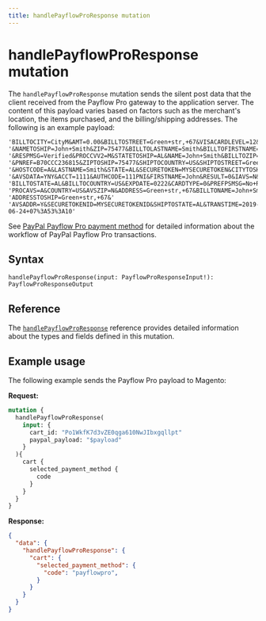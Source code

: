 ```yaml
---
title: handlePayflowProResponse mutation
---
```


# handlePayflowProResponse mutation

The `handlePayflowProResponse` mutation sends the silent post data that the client received from the Payflow Pro gateway to the application server. The content of this payload varies based on factors such as the merchant's location, the items purchased, and the billing/shipping addresses. The following is an example payload:

```text
'BILLTOCITY=CityM&AMT=0.00&BILLTOSTREET=Green+str,+67&VISACARDLEVEL=12&SHIPTOCITY=CityM'
'&NAMETOSHIP=John+Smith&ZIP=75477&BILLTOLASTNAME=Smith&BILLTOFIRSTNAME=John'
'&RESPMSG=Verified&PROCCVV2=M&STATETOSHIP=AL&NAME=John+Smith&BILLTOZIP=75477&CVV2MATCH=Y'
'&PNREF=B70CCC236815&ZIPTOSHIP=75477&SHIPTOCOUNTRY=US&SHIPTOSTREET=Green+str,+67&CITY=CityM'
'&HOSTCODE=A&LASTNAME=Smith&STATE=AL&SECURETOKEN=MYSECURETOKEN&CITYTOSHIP=CityM&COUNTRYTOSHIP=US'
'&AVSDATA=YNY&ACCT=1111&AUTHCODE=111PNI&FIRSTNAME=John&RESULT=0&IAVS=N&POSTFPSMSG=No+Rules+Triggered&'
'BILLTOSTATE=AL&BILLTOCOUNTRY=US&EXPDATE=0222&CARDTYPE=0&PREFPSMSG=No+Rules+Triggered&SHIPTOZIP=75477&'
'PROCAVS=A&COUNTRY=US&AVSZIP=N&ADDRESS=Green+str,+67&BILLTONAME=John+Smith&'
'ADDRESSTOSHIP=Green+str,+67&'
'AVSADDR=Y&SECURETOKENID=MYSECURETOKENID&SHIPTOSTATE=AL&TRANSTIME=2019-06-24+07%3A53%3A10'
```

See [PayPal Payflow Pro payment method](../../../payment-methods/payflow-pro.md) for detailed information about the workflow of PayPal Payflow Pro transactions.

## Syntax

`handlePayflowProResponse(input: PayflowProResponseInput!): PayflowProResponseOutput`

## Reference

The [`handlePayflowProResponse`](https://developer.adobe.com/commerce/webapi/graphql-api/index.html#mutation-handlePayflowProResponse) reference provides detailed information about the types and fields defined in this mutation.

## Example usage

The following example sends the Payflow Pro payload to Magento:

**Request:**

```graphql
mutation {
  handlePayflowProResponse(
    input: {
      cart_id: "Po1WkfK7d3vZE0qga610NwJIbxgqllpt"
      paypal_payload: "$payload"
    }
  ){
    cart {
      selected_payment_method {
        code
      }
    }
  }
}
```

**Response:**

```json
{
  "data": {
    "handlePayflowProResponse": {
      "cart": {
        "selected_payment_method": {
          "code": "payflowpro",
        }
      }
    }
  }
}
```
